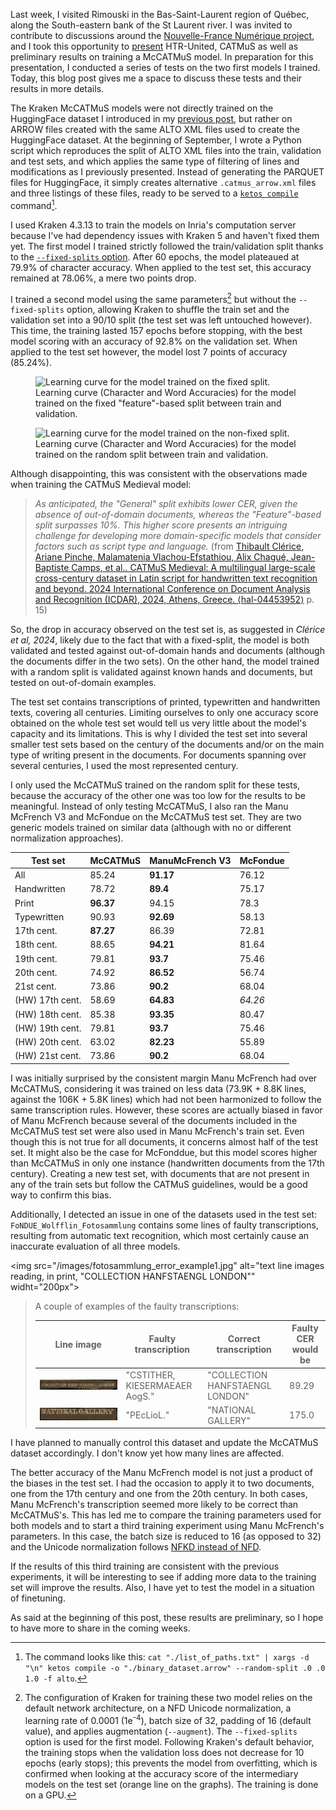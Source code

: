 <!--
.. title: 022 - McCATMuS #5 - Training models
.. slug: 022
.. date: 2024-09-23
.. tags: CATMuS, HTR, datasets
.. category: dataset
.. link: 
.. status:
.. description: 
.. type: text
-->

Last week, I visited Rimouski in the Bas-Saint-Laurent region of Québec, along the South-eastern bank of the St Laurent river. I was invited to contribute to discussions around the [Nouvelle-France Numérique project](https://nouvellefrancenumerique.info/), and I took this opportunity to [present](https://inria.hal.science/hal-04706828) HTR-United, CATMuS as well as preliminary results on training a McCATMuS model. In preparation for this presentation, I conducted a series of tests on the two first models I trained. Today, this blog post gives me a space to discuss these tests and their results in more details.

The Kraken McCATMuS models were not directly trained on the HuggingFace dataset I introduced in my [previous post](./021/), but rather on ARROW files created with the same ALTO XML files used to create the HuggingFace dataset. At the beginning of September, I wrote a Python script which reproduces the split of ALTO XML files into the train, validation and test sets, and which applies the same type of filtering of lines and modifications as I previously presented. Instead of generating the PARQUET files for HuggingFace, it simply creates alternative `.catmus_arrow.xml` files and three listings of these files, ready to be served to a [`ketos compile`](https://kraken.re/4.3.0/ketos.html#binary-datasets) command[^compile].

I used Kraken 4.3.13 to train the models on Inria's computation server because I've had dependency issues with Kraken 5 and haven't fixed them yet. The first model I trained strictly followed the train/validation split thanks to the [`--fixed-splits` option](https://github.com/mittagessen/kraken/blob/cdfb923eba8d7dba10b6f32fb73bdf1e355aaf74/kraken/ketos/recognition.py#L129C16-L129C30). After 60 epochs, the model plateaued at 79.9% of character accuracy. When applied to the test set, this accuracy remained at 78.06%, a mere two points drop.

I trained a second model using the same parameters[^params] but without the `--fixed-splits` option, allowing Kraken to shuffle the train set and the validation set into a 90/10 split (the test set was left untouched however). This time, the training lasted 157 epochs before stopping, with the best model scoring with an accuracy of 92.8% on the validation set. When applied to the test set however, the model lost 7 points of accuracy (85.24%).

<figure>
    <img src="/images/mccatmus_v1_entraînement_fixedsplits.png"
         alt="Learning curve for the model trained on the fixed split.">
    <figcaption>Learning curve (Character and Word Accuracies) for the model trained on the fixed "feature"-based split between train and validation.</figcaption>
</figure>

<figure>
    <img src="/images/mccatmus_v1_entraînement.png"
         alt="Learning curve for the model trained on the non-fixed split.">
    <figcaption>Learning curve (Character and Word Accuracies) for the model trained on the random split between train and validation.</figcaption>
</figure>


Although disappointing, this was consistent with the observations made when training the CATMuS Medieval model:

> *As anticipated, the "General" split exhibits lower CER, given the absence of out-of-domain documents, whereas the "Feature"-based split surpasses 10%. This higher score presents an intriguing challenge for developing more domain-specific models that consider factors such as script type and language.* (from [Thibault Clérice, Ariane Pinche, Malamatenia Vlachou-Efstathiou, Alix Chagué, Jean-Baptiste Camps, et al.. CATMuS Medieval: A multilingual large-scale cross-century dataset in Latin script for handwritten text recognition and beyond. 2024 International Conference on Document Analysis and Recognition (ICDAR), 2024, Athens, Greece. ⟨hal-04453952⟩](https://univ-paris8.hal.science/hal-04453952v1) p. 15)

So, the drop in accuracy observed on the test set is, as suggested in *Clérice et al, 2024*, likely due to the fact that with a fixed-split, the model is both validated and tested against out-of-domain hands and documents (although the documents differ in the two sets). On the other hand, the model trained with a random split is validated against known hands and documents, but tested on out-of-domain examples.

The test set contains transcriptions of printed, typewritten and handwritten texts, covering all centuries. Limiting ourselves to only one accuracy score obtained on the whole test set would tell us very little about the model's capacity and its limitations. This is why I divided the test set into several smaller test sets based on the century of the documents and/or on the main type of writing present in the documents. For documents spanning over several centuries, I used the most represented century.

I only used the McCATMuS trained on the random split for these tests, because the accuracy of the other one was too low for the results to be meaningful. Instead of only testing McCATMuS, I also ran the Manu McFrench V3 and McFondue on the McCATMuS test set. They are two generic models trained on similar data (although with no or different normalization approaches).

| Test set         | McCATMuS | ManuMcFrench V3 | McFondue   |
|------------------|----------|-----------------|------------|
| All              | 85.24    | **91.17**       | 76.12      |
| Handwritten      | 78.72    | **89.4**        | 75.17      |
| Print            | **96.37**| 94.15           | 78.3       |
| Typewritten      | 90.93    | **92.69**       | 58.13      |
| 17th cent.       | **87.27**| 86.39           | 72.81      |
| 18th cent.       | 88.65    | **94.21**       | 81.64      |
| 19th cent.       | 79.81    | **93.7**        | 75.46      |
| 20th cent.       | 74.92    | **86.52**       | 56.74      |
| 21st cent.       | 73.86    | **90.2**        | 68.04      |
| (HW) 17th cent.  | 58.69    | **64.83**       | *64.26*    |
| (HW) 18th cent.  | 85.38    | **93.35**       | 80.47      |
| (HW) 19th cent.  | 79.81    | **93.7**        | 75.46      |
| (HW) 20th cent.  | 63.02    | **82.23**       | 55.89      |
| (HW) 21st cent.  | 73.86    | **90.2**        | 68.04      |

<!-- add plot? -->

I was initially surprised by the consistent margin Manu McFrench had over McCATMuS, considering it was trained on less data (73.9K + 8.8K lines, against the 106K + 5.8K lines) which had not been harmonized to follow the same transcription rules. However, these scores are actually biased in favor of Manu McFrench because several of the documents included in the McCATMuS test set were also used in Manu McFrench's train set. Even though this is not true for all documents, it concerns almost half of the test set. It might also be the case for McFonddue, but this model scores higher than McCATMuS in only one instance (handwritten documents from the 17th century). Creating a new test set, with documents that are not present in any of the train sets but follow the CATMuS guidelines, would be a good way to confirm this bias.

Additionally, I detected an issue in one of the datasets used in the test set: `FoNDUE_Wolfflin_Fotosammlung` contains some lines of faulty transcriptions, resulting from automatic text recognition, which most certainly cause an inaccurate evaluation of all three models.

<img src="/images/fotosammlung_error_example1.jpg" alt="text line images reading, in print, "COLLECTION HANFSTAENGL LONDON"" widht="200px">

> A couple of examples of the faulty transcriptions:
>  
> | Line image | Faulty transcription | Correct transcription | Faulty CER would be |
> |------------|----------------------|----------------------|---------------------|
> | ![text line images reading, in print, "COLLECTION HANFSTAENGL LONDON"](/images/fotosammlung_error_example1.jpg) | "CSTITHER, KIESERMAEAER AogS." | "COLLECTION HANFSTAENGL LONDON" | 89.29 |
> | ![text line image reading, in print, "NATIONAL GALLERY"](/images/fotosammlung_error_example2.jpg) | "PEcLioL." | "NATIONAL GALLERY" | 175.0 |

I have planned to manually control this dataset and update the McCATMuS dataset accordingly. I don't know yet how many lines are affected.

The better accuracy of the Manu McFrench model is not just a product of the biases in the test set. I had the occasion to apply it to two documents, one from the 17th century and one from the 20th century. In both cases, Manu McFrench's transcription seemed more likely to be correct than McCATMuS's. This has led me to compare the training parameters used for both models and to start a third training experiment using Manu McFrench's parameters. In this case, the batch size is reduced to 16 (as opposed to 32) and the Unicode normalization follows [NFKD instead of NFD](https://unicode.org/reports/tr15/#Compatibility_Composite_Figure).

If the results of this third training are consistent with the previous experiments, it will be interesting to see if adding more data to the training set will improve the results. Also, I have yet to test the model in a situation of finetuning.

As said at the beginning of this post, these results are preliminary, so I hope to have more to share in the coming weeks.

<!-- footnotes -->

[^compile]: The command looks like this: `cat "./list_of_paths.txt" | xargs -d "\n" ketos compile -o "./binary_dataset.arrow" --random-split .0 .0 1.0 -f alto`.

[^params]: The configuration of Kraken for training these two model relies on the default network architecture, on a NFD Unicode normalization, a learning rate of 0.0001 (1e<sup>-4</sup>), batch size of 32, padding of 16 (default value), and applies augmentation (`--augment`). The `--fixed-splits` option is used for the first model. Following Kraken's default behavior, the training stops when the validation loss does not decrease for 10 epochs (early stops); this prevents the model from overfitting, which is confirmed when looking at the accuracy score of the intermediary models on the test set (orange line on the graphs). The training is done on a GPU.
